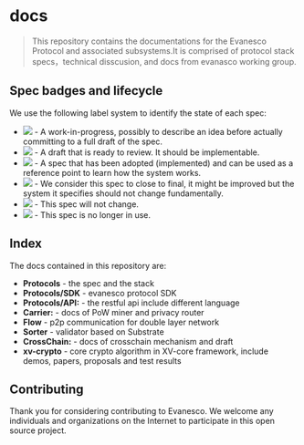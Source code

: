 # docs
>  This repository contains the documentations for the Evanesco Protocol and associated subsystems.It is comprised of protocol stack specs，technical disscusion, and docs from evanasco working group.

## Spec badges and lifecycle

We use the following label system to identify the state of each spec:

- ![](https://img.shields.io/badge/status-wip-orange.svg?style=flat-square) - A work-in-progress, possibly to describe an idea before actually committing to a full draft of the spec.
- ![](https://img.shields.io/badge/status-draft-yellow.svg?style=flat-square) - A draft that is ready to review. It should be implementable.
- ![](https://img.shields.io/badge/status-reliable-green.svg?style=flat-square) - A spec that has been adopted (implemented) and can be used as a reference point to learn how the system works.
- ![](https://img.shields.io/badge/status-stable-brightgreen.svg?style=flat-square) - We consider this spec to close to final, it might be improved but the system it specifies should not change fundamentally.
- ![](https://img.shields.io/badge/status-permanent-blue.svg?style=flat-square) - This spec will not change.
- ![](https://img.shields.io/badge/status-deprecated-red.svg?style=flat-square) - This spec is no longer in use.

## Index

The docs contained in this repository are:

- **Protocols** - the spec and the stack 
- **Protocols/SDK** - evanesco protocol SDK
- **Protocols/API:** - the restful api include different language
- **Carrier:** - docs of PoW miner and privacy router
- **Flow** -  p2p communication for double layer network 
- **Sorter** - validator based on Substrate
- **CrossChain:** - docs of crosschain mechanism and draft
- **xv-crypto** - core crypto algorithm in XV-core framework, include demos, papers, proposals and test results
## Contributing
Thank you for considering contributing to Evanesco. We welcome any individuals and organizations on the Internet to participate in this open source project.
